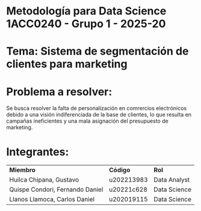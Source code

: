 # Metodología para Data Science 1ACC0240 - Grupo 1 - 2025-20

# Tema: Sistema de segmentación de clientes para marketing

# Problema a resolver:

Se busca resolver la falta de personalización en comrercios electrónicos debido a una visión indiferenciada de la base de clientes, lo que resulta en campañas ineficientes y una mala asignación del presupuesto de marketing.

# Integrantes:

<center>
<table>
    <tr>
        <td><strong>Miembro</strong></td>
        <td><strong>Código</strong></td>
        <td><strong>Rol</strong></td>
    </tr>
    <tr>
        <td>Huilca Chipana, Gustavo</td>
        <td>u202213983</td>
        <td>Data Analyst</td>
    </tr>
    <tr>
        <td>Quispe Condori, Fernando Daniel</td>
        <td>u20221c628</td>
        <td>Data Science</td>
    </tr>
    <tr>
        <td>Llanos Llamoca, Carlos Daniel</td>
        <td>u202019115 </td>
        <td>Data Science</td>
    </tr>
</table>
</center>

